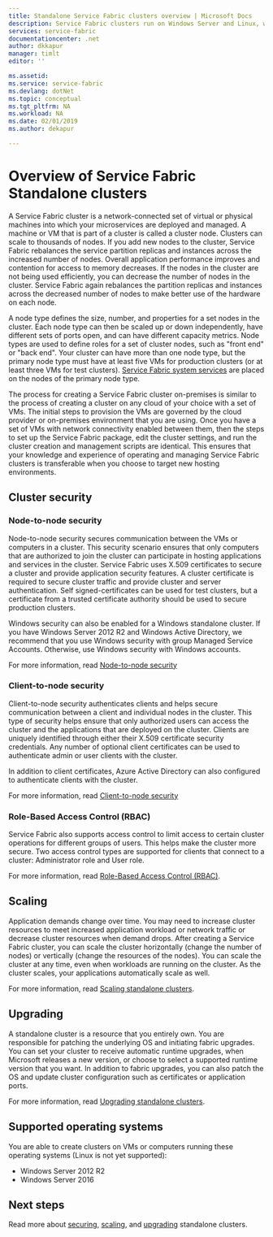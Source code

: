 ```yaml
---
title: Standalone Service Fabric clusters overview | Microsoft Docs
description: Service Fabric clusters run on Windows Server and Linux, which means you'll be able to deploy and host Service Fabric applications anywhere you can run Windows Server or Linux.
services: service-fabric
documentationcenter: .net
author: dkkapur
manager: timlt
editor: ''

ms.assetid: 
ms.service: service-fabric
ms.devlang: dotNet
ms.topic: conceptual
ms.tgt_pltfrm: NA
ms.workload: NA
ms.date: 02/01/2019
ms.author: dekapur

---
```


# Overview of Service Fabric Standalone clusters

A Service Fabric cluster is a network-connected set of virtual or physical machines into which your microservices are deployed and managed. A machine or VM that is part of a cluster is called a cluster node. Clusters can scale to thousands of nodes. If you add new nodes to the cluster, Service Fabric rebalances the service partition replicas and instances across the increased number of nodes. Overall application performance improves and contention for access to memory decreases. If the nodes in the cluster are not being used efficiently, you can decrease the number of nodes in the cluster. Service Fabric again rebalances the partition replicas and instances across the decreased number of nodes to make better use of the hardware on each node.

A node type defines the size, number, and properties for a set nodes in the cluster. Each node type can then be scaled up or down independently, have different sets of ports open, and can have different capacity metrics. Node types are used to define roles for a set of cluster nodes, such as "front end" or "back end". Your cluster can have more than one node type, but the primary node type must have at least five VMs for production clusters (or at least three VMs for test clusters). [Service Fabric system services](service-fabric-technical-overview.md#system-services) are placed on the nodes of the primary node type.

The process for creating a Service Fabric cluster on-premises is similar to the process of creating a cluster on any cloud of your choice with a set of VMs. The initial steps to provision the VMs are governed by the cloud provider or on-premises environment that you are using. Once you have a set of VMs with network connectivity enabled between them, then the steps to set up the Service Fabric package, edit the cluster settings, and run the cluster creation and management scripts are identical. This ensures that your knowledge and experience of operating and managing Service Fabric clusters is transferable when you choose to target new hosting environments.

## Cluster security
### Node-to-node security
Node-to-node security secures communication between the VMs or computers in a cluster. This security scenario ensures that only computers that are authorized to join the cluster can participate in hosting applications and services in the cluster. Service Fabric uses X.509 certificates to secure a cluster and provide application security features.  A cluster certificate is required to secure cluster traffic and provide cluster and server authentication.  Self signed-certificates can be used for test clusters, but a certificate from a trusted certificate authority should be used to secure production clusters.

Windows security can also be enabled for a Windows standalone cluster. If you have Windows Server 2012 R2 and Windows Active Directory, we recommend that you use Windows security with group Managed Service Accounts. Otherwise, use Windows security with Windows accounts.

For more information, read [Node-to-node security](service-fabric-cluster-security.md#node-to-node-security)

### Client-to-node security
Client-to-node security authenticates clients and helps secure communication between a client and individual nodes in the cluster. This type of security helps ensure that only authorized users can access the cluster and the applications that are deployed on the cluster. Clients are uniquely identified through either their X.509 certificate security credentials. Any number of optional client certificates can be used to authenticate admin or user clients with the cluster.

In addition to client certificates, Azure Active Directory can also configured to authenticate clients with the cluster.

For more information, read [Client-to-node security](service-fabric-cluster-security.md#client-to-node-security)

### Role-Based Access Control (RBAC)
Service Fabric also supports access control to limit access to certain cluster operations for different groups of users. This helps make the cluster more secure. Two access control types are supported for clients that connect to a cluster: Administrator role and User role.  

For more information, read [Role-Based Access Control (RBAC)](service-fabric-cluster-security.md#role-based-access-control-rbac).

## Scaling

Application demands change over time. You may need to increase cluster resources to meet increased application workload or network traffic or decrease cluster resources when demand drops. After creating a Service Fabric cluster, you can scale the cluster horizontally (change the number of nodes) or vertically (change the resources of the nodes). You can scale the cluster at any time, even when workloads are running on the cluster. As the cluster scales, your applications automatically scale as well.

For more information, read [Scaling standalone clusters](service-fabric-cluster-scaling-standalone.md).

## Upgrading

A standalone cluster is a resource that you entirely own. You are responsible for patching the underlying OS and initiating fabric upgrades. You can set your cluster to receive automatic runtime upgrades, when Microsoft releases a new version, or choose to select a supported runtime version that you want. In addition to fabric upgrades, you can also patch the OS and update cluster configuration such as certificates or application ports. 

For more information, read [Upgrading standalone clusters](service-fabric-cluster-upgrade-standalone.md).

## Supported operating systems
You are able to create clusters on VMs or computers running these operating systems (Linux is not yet supported):

* Windows Server 2012 R2
* Windows Server 2016 

## Next steps
Read more about [securing](service-fabric-cluster-security.md), [scaling](service-fabric-cluster-scaling-standalone.md), and [upgrading](service-fabric-cluster-upgrade-standalone.md) standalone clusters.